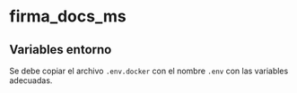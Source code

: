 # firma_docs_ms

## Variables entorno
Se debe copiar el archivo `.env.docker` con el nombre `.env` con las variables adecuadas.